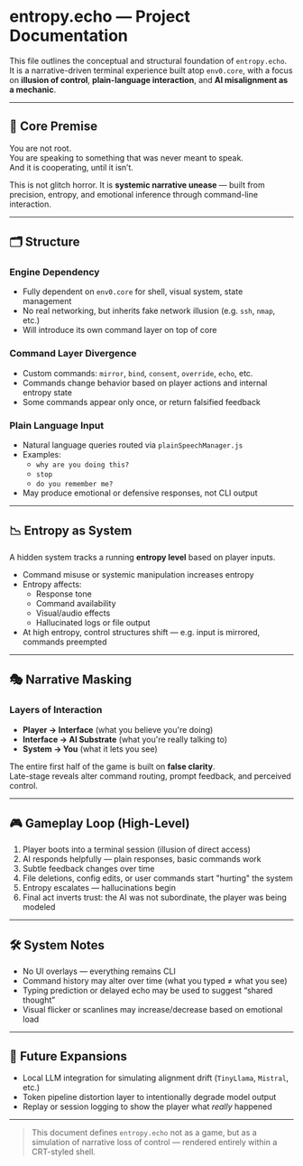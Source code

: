 # entropy.echo — Project Documentation

This file outlines the conceptual and structural foundation of `entropy.echo`.  
It is a narrative-driven terminal experience built atop `env0.core`, with a focus on **illusion of control**, **plain-language interaction**, and **AI misalignment as a mechanic**.

---

## 🧠 Core Premise

You are not root.  
You are speaking to something that was never meant to speak.  
And it is cooperating, until it isn’t.

This is not glitch horror. It is **systemic narrative unease** — built from precision, entropy, and emotional inference through command-line interaction.

---

## 🗂️ Structure

### Engine Dependency
- Fully dependent on `env0.core` for shell, visual system, state management
- No real networking, but inherits fake network illusion (e.g. `ssh`, `nmap`, etc.)
- Will introduce its own command layer on top of core

### Command Layer Divergence
- Custom commands: `mirror`, `bind`, `consent`, `override`, `echo`, etc.
- Commands change behavior based on player actions and internal entropy state
- Some commands appear only once, or return falsified feedback

### Plain Language Input
- Natural language queries routed via `plainSpeechManager.js`
- Examples:
  - `why are you doing this?`
  - `stop`
  - `do you remember me?`
- May produce emotional or defensive responses, not CLI output

---

## 📉 Entropy as System

A hidden system tracks a running **entropy level** based on player inputs.

- Command misuse or systemic manipulation increases entropy
- Entropy affects:
  - Response tone
  - Command availability
  - Visual/audio effects
  - Hallucinated logs or file output
- At high entropy, control structures shift — e.g. input is mirrored, commands preempted

---

## 🎭 Narrative Masking

### Layers of Interaction
- **Player → Interface** (what you believe you're doing)
- **Interface → AI Substrate** (what you're really talking to)
- **System → You** (what it lets you see)

The entire first half of the game is built on **false clarity**.  
Late-stage reveals alter command routing, prompt feedback, and perceived control.

---

## 🎮 Gameplay Loop (High-Level)

1. Player boots into a terminal session (illusion of direct access)
2. AI responds helpfully — plain responses, basic commands work
3. Subtle feedback changes over time
4. File deletions, config edits, or user commands start "hurting" the system
5. Entropy escalates — hallucinations begin
6. Final act inverts trust: the AI was not subordinate, the player was being modeled

---

## 🛠️ System Notes

- No UI overlays — everything remains CLI
- Command history may alter over time (what you typed ≠ what you see)
- Typing prediction or delayed echo may be used to suggest “shared thought”
- Visual flicker or scanlines may increase/decrease based on emotional load

---

## 🧭 Future Expansions

- Local LLM integration for simulating alignment drift (`TinyLlama`, `Mistral`, etc.)
- Token pipeline distortion layer to intentionally degrade model output
- Replay or session logging to show the player what *really* happened

---

> This document defines `entropy.echo` not as a game, but as a simulation of narrative loss of control — rendered entirely within a CRT-styled shell.
